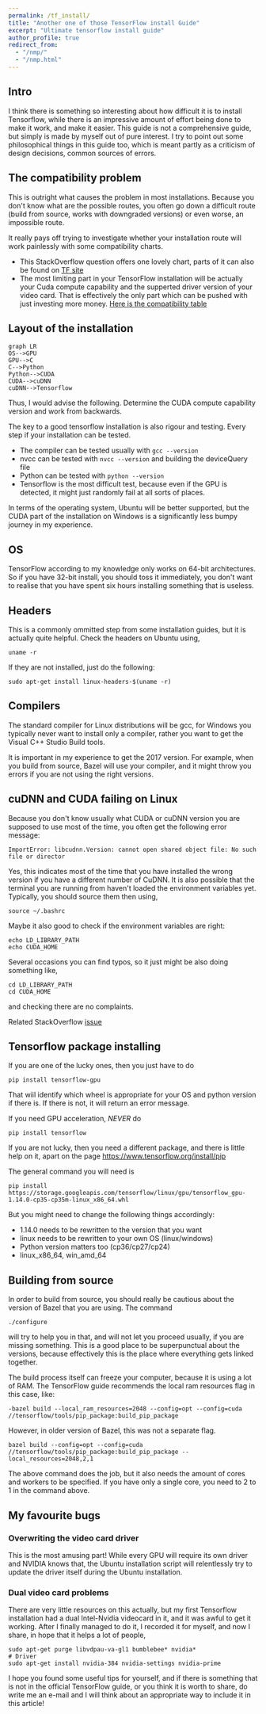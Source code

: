 ```yaml
---
permalink: /tf_install/
title: "Another one of those TensorFlow install Guide"
excerpt: "Ultimate tensorflow install guide"
author_profile: true
redirect_from: 
  - "/nmp/"
  - "/nmp.html"
---
```


## Intro

I think there is something so interesting about how difficult it is to install Tensorflow, while
there is an impressive amount of effort being done to make it work, and make it easier. This guide is
not a comprehensive guide, but simply is made by myself out of pure interest. I try to point out some philosophical
things in this guide too, which is meant partly as a criticism of design decisions, common sources of errors.

## The compatibility problem

This is outright what causes the problem in most installations. Because you don't know what are the possible routes, you
often go down a difficult route (build from source, works with downgraded versions) or even worse, an impossible route.

It really pays off trying to investigate whether your installation route will work
painlessly with some compatibility charts.

- This StackOverflow question offers one lovely chart, parts of it can also
be found on [TF site](https://stackoverflow.com/questions/50622525/which-tensorflow-and-cuda-version-combinations-are-compatible)
- The most limiting part in your TensorFlow installation will be actually
your Cuda compute capability and the supperted driver version of your video card.
That is effectively the only part which can be pushed with just investing more money.
[Here is the compatibility table](https://docs.nvidia.com/deploy/cuda-compatibility/)

## Layout of the installation
 <pre><code class="language-mermaid">graph LR
OS--&gt;GPU
GPU--&gt;C
C--&gt;Python
Python--&gt;CUDA
CUDA--&gt;cuDNN
cuDNN--&gt;Tensorflow
</code></pre>

Thus, I would advise the following. Determine the CUDA compute capability version and work from backwards. 

The key to a good tensorflow installation is also rigour and testing. Every step if your installation can be tested.

* The compiler can be tested usually with ```gcc --version```
* nvcc can be tested with ```nvcc --version``` and building the deviceQuery file
* Python can be tested with ```python --version```
* Tensorflow is the most difficult test, because even if the GPU is detected, it might just randomly fail at all sorts of places. 

In terms of the operating system, Ubuntu will be better supported, but the CUDA part of the
installation on Windows is a significantly less bumpy journey in my experience.

## OS

TensorFlow according to my knowledge only works on 64-bit architectures.
So if you have 32-bit install, you should toss it immediately, you don't
want to realise that you have spent six hours installing something that
is useless.


## Headers


This is a commonly ommitted step from some installation guides, but it is
actually quite helpful. Check the headers on Ubuntu using,

```
uname -r

```

If they are not installed, just do the following:

```
sudo apt-get install linux-headers-$(uname -r)

```



## Compilers

The standard compiler for Linux distributions will be gcc, for Windows you
typically never want to install only a compiler, rather you want to get
the Visual C++ Studio Build tools.

It is important in my experience to get the 2017 version. For example,
when you build from source, Bazel will use your compiler, and it might
throw you errors if you are not using the right versions.


## cuDNN and CUDA failing on Linux

Because you don't know usually what CUDA or cuDNN version you are supposed
to use most of the time, you often get the following error message:


```
ImportError: libcudnn.Version: cannot open shared object file: No such file or director

```

Yes, this indicates most of the time that you have installed the wrong
version if you have a different number of CuDNN. It is also possible that
the terminal you are running from haven't loaded the environment variables yet.
Typically, you should source them then using,

```
source ~/.bashrc
```

Maybe it also good to check if the environment variables are right:

```
echo LD_LIBRARY_PATH
echo CUDA_HOME
```

Several occasions you can find typos, so it just might be also doing
something like, 

```
cd LD_LIBRARY_PATH
cd CUDA_HOME
```

and checking there are no complaints.

Related StackOverflow [issue](https://stackoverflow.com/questions/41991101/importerror-libcudnn-when-running-a-tensorflow-program)

## Tensorflow package installing


If you are one of the lucky ones, then you just have to do

```
pip install tensorflow-gpu
```

That wiil identify which wheel is appropriate for your OS and python
version if there is. If there is not, it will return an error message.

If you need GPU acceleration, *NEVER* do

```
pip install tensorflow
```

If you are not lucky, then you need a different package, and there is
little help on it, apart on the page https://www.tensorflow.org/install/pip

The general command you will need is

```
pip install https://storage.googleapis.com/tensorflow/linux/gpu/tensorflow_gpu-1.14.0-cp35-cp35m-linux_x86_64.whl
```

But you might need to change the following things accordingly:
* 1.14.0 needs to be rewritten to the version that you want
* linux needs to be rewritten to your own OS (linux/windows)
* Python version matters too (cp36/cp27/cp24)
* linux_x86_64, win_amd_64

## Building from source

In order to build from source, you should really be cautious about
the version of Bazel that you are using. The command


```
./configure

```

will try to help you in that, and will not let you proceed usually, if
you are missing something. This is a good place to be superpunctual about
the versions, because effectively this is the place where everything
gets linked together.

The build process itself can freeze your computer, because it is using
a lot of RAM. The TensorFlow guide recommends the local ram resources flag in this
case, like:

```
-bazel build --local_ram_resources=2048 --config=opt --config=cuda //tensorflow/tools/pip_package:build_pip_package

```

However, in older version of Bazel, this was not a separate flag. 

```
bazel build --config=opt --config=cuda //tensorflow/tools/pip_package:build_pip_package --local_resources=2048,2,1

```

The above command does the job, but it also needs the amount of cores and
workers to be specified. If you have only a single core, you need to 2
to 1 in the command above.


## My favourite bugs

### Overwriting the video card driver

This is the most amusing part! While every GPU will require its own driver and NVIDIA knows that, the Ubuntu installation script will relentlessly try to update the
driver itself during the Ubuntu installation.

### Dual video card problems

There are very little resources on this actually, but my first Tensorflow
installation had a dual Intel-Nvidia videocard in it, and it was awful to
get it working. After I finally managed to do it, I recorded it for myself,
and now I share, in hope that it helps a lot of people,

```
sudo apt-get purge libvdpau-va-gl1 bumblebee* nvidia*
# Driver
sudo apt-get install nvidia-384 nvidia-settings nvidia-prime
```


I hope you found some useful tips for yourself, and if there is something
that is not in the official TensorFlow guide, or you think it is worth to share,
do write me an e-mail and I will think about an appropriate way to include
it in this article!